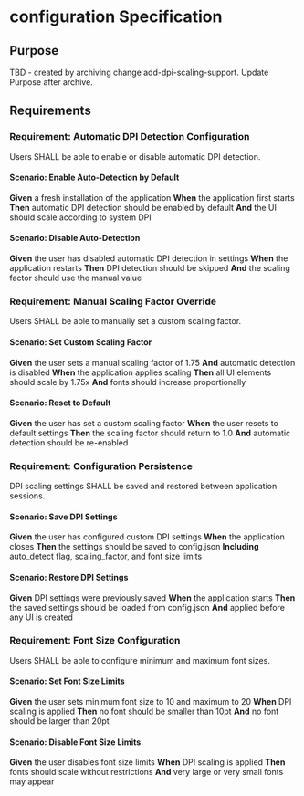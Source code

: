 # configuration Specification

## Purpose
TBD - created by archiving change add-dpi-scaling-support. Update Purpose after archive.
## Requirements
### Requirement: Automatic DPI Detection Configuration
Users SHALL be able to enable or disable automatic DPI detection.

#### Scenario: Enable Auto-Detection by Default
**Given** a fresh installation of the application
**When** the application first starts
**Then** automatic DPI detection should be enabled by default
**And** the UI should scale according to system DPI

#### Scenario: Disable Auto-Detection
**Given** the user has disabled automatic DPI detection in settings
**When** the application restarts
**Then** DPI detection should be skipped
**And** the scaling factor should use the manual value

### Requirement: Manual Scaling Factor Override
Users SHALL be able to manually set a custom scaling factor.

#### Scenario: Set Custom Scaling Factor
**Given** the user sets a manual scaling factor of 1.75
**And** automatic detection is disabled
**When** the application applies scaling
**Then** all UI elements should scale by 1.75x
**And** fonts should increase proportionally

#### Scenario: Reset to Default
**Given** the user has set a custom scaling factor
**When** the user resets to default settings
**Then** the scaling factor should return to 1.0
**And** automatic detection should be re-enabled

### Requirement: Configuration Persistence
DPI scaling settings SHALL be saved and restored between application sessions.

#### Scenario: Save DPI Settings
**Given** the user has configured custom DPI settings
**When** the application closes
**Then** the settings should be saved to config.json
**Including** auto_detect flag, scaling_factor, and font size limits

#### Scenario: Restore DPI Settings
**Given** DPI settings were previously saved
**When** the application starts
**Then** the saved settings should be loaded from config.json
**And** applied before any UI is created

### Requirement: Font Size Configuration
Users SHALL be able to configure minimum and maximum font sizes.

#### Scenario: Set Font Size Limits
**Given** the user sets minimum font size to 10 and maximum to 20
**When** DPI scaling is applied
**Then** no font should be smaller than 10pt
**And** no font should be larger than 20pt

#### Scenario: Disable Font Size Limits
**Given** the user disables font size limits
**When** DPI scaling is applied
**Then** fonts should scale without restrictions
**And** very large or very small fonts may appear

